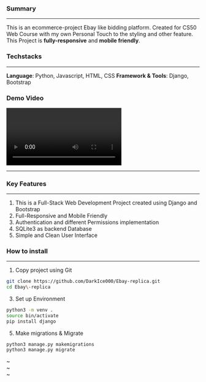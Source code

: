 ### Summary
---
This is an ecommerce-project Ebay like bidding platform. Created for CS50 Web Course with my own Personal Touch to the styling and other feature. This Project is **fully-responsive** and **mobile friendly**.

### Techstacks
---
**Language**: Python, Javascript,  HTML, CSS
**Framework & Tools**: Django,  Bootstrap
### Demo Video


<video src="https://github.com/user-attachments/assets/6baf0a24-defb-4399-a6c7-05d92120cd81"></video>


---

### Key Features
---
1. This is a Full-Stack Web Development Project created using Django and Bootstrap
2. Full-Responsive and Mobile Friendly
3. Authentication and different Permissions implementation
4. SQLite3 as backend Database
5. Simple and Clean User Interface
### How to install
---
1. Copy project using Git
```bash
git clone https://github.com/DarkIce000/Ebay-replica.git
cd Ebay\-replica
```
3. Set up Environment
```bash
python3 -m venv .
source bin/activate
pip install django
```
5. Make migrations & Migrate
```
python3 manage.py makemigrations
python3 manage.py migrate

```
~                                                                                                                    
~                                                                                                                    
~                                                                       
